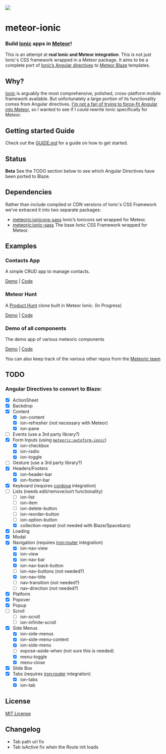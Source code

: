 ![](http://f.cl.ly/items/391y4708420P0H001k1G/meteoric.png)

# meteor-ionic

### Build [Ionic](http://ionicframework.com/) apps in [Meteor](https://www.meteor.com/)!

This is an attempt at **real Ionic and Meteor integration**. This is not just Ionic's CSS framework wrapped in a Meteor package. It aims to be a complete port of [Ionic’s Angular directives](http://ionicframework.com/docs/api/) to [Meteor Blaze](https://www.meteor.com/blaze) templates.

## Why?
[Ionic](http://ionicframework.com/) is arguably the most comprehensive, polished, cross-platform mobile framework available. But unfortunately a large portion of its functionality comes from Angular directives. [I'm not a fan of trying to force-fit Angular into Meteor](https://medium.com/space-camp/your-meteor-app-probably-doesnt-need-angular-13986a0323f6), so I wanted to see if I could rewrite Ionic specifically for Meteor.

## Getting started Guide
Check out the [GUIDE.md](GUIDE.md) for a guide on how to get started.

## Status

**Beta** See the TODO section below to see which Angular Directives have been ported to Blaze.

## Dependencies
Rather than include compiled or CDN versions of Ionic's CSS Framework we’ve extraced it into two separate packages:

- [meteoric:ionicons-sass](http://github.com/meteoric/ionicons-sass) Ionic’s Ionicons set wrapped for Meteor.
- [meteoric:ionic-sass](http://github.com/meteoric/ionic-sass) The base Ionic CSS Framework wrapped for Meteor.

## Examples

### Contacts App
A simple CRUD app to manage contacts.

[Demo](http://meteoric-contacts.meteor.com) |  [Code](https://github.com/meteoric/contacts)

### Meteor Hunt
A [Product Hunt](http://producthunt.com) clone built in Meteor Ionic. (In Progress)

[Demo](http://meteorhunt.meteor.com/) |  [Code](https://github.com/meteoric/meteorhunt)

### Demo of all components
The demo app of various meteoric components

[Demo](http://meteor-ionic.meteor.com/) |  [Code](https://github.com/meteoric/demo)

You can also keep track of the various other repos from the [Meteoric team](https://github.com/meteoric)

## TODO

### Angular Directives to convert to Blaze:
* [x] ActionSheet
* [x] Backdrop
* [x] Content
  * [x] ion-content
  * [x] ion-refresher (not necessary with Meteor)
  * [x] ion-pane
* [ ] Events (use a 3rd party library?)
* [x] Form Inputs (using [`meteoric:autoform-ionic`](https://github.com/meteoric/autoform-ionic))
  * [x] ion-checkbox
  * [x] ion-radio
  * [x] ion-toggle
* [ ] Gesture (use a 3rd party library?)
* [x] Headers/Footers
  * [x] ion-header-bar
  * [x] ion-footer-bar
* [x] Keyboard (requires [cordova](http://cordova.apache.org/) integration)
* [ ] Lists (needs edit/remove/sort functionality)
  * [ ] ion-list
  * [ ] ion-item
  * [ ] ion-delete-button
  * [ ] ion-reorder-button
  * [ ] ion-option-button
  * [x] collection-repeat (not needed with Blaze/Spacebars)
* [x] Loading
* [x] Modal
* [x] Navigation (requires [iron:router](https://github.com/EventedMind/iron-router) integration)
  * [x] ion-nav-view
  * [x] ion-view
  * [x] ion-nav-bar
  * [x] ion-nav-back-button
  * [ ] ion-nav-buttons (not needed?)
  * [x] ion-nav-title
  * [ ] nav-transition (not needed?)
  * [ ] nav-direction (not needed?)
* [x] Platform
* [x] Popover
* [x] Popup
* [ ] Scroll
  * [ ] ion-scroll
  * [ ] ion-infinite-scroll
* [x] Side Menus
  * [x] ion-side-menus
  * [x] ion-side-menu-content
  * [x] ion-side-menu
  * [ ] expose-aside-when (not sure this is needed)
  * [x] menu-toggle
  * [x] menu-close
* [x] Slide Box
* [x] Tabs (requires [iron:router](https://github.com/EventedMind/iron-router) integration)
  * [x] ion-tabs
  * [x] ion-tab

## License
[MIT License](https://github.com/meteoric/meteor-ionic/blob/master/LICENSE)

## Changelog
- Tab path url fix
- Tab isActive fix when the Route init loads